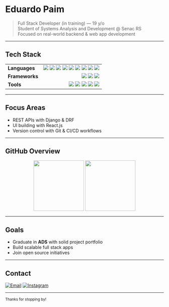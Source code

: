 # Eduardo Paim

> Full Stack Developer (in training) — 19 y/o  
> Student of Systems Analysis and Development @ Senac RS  
> Focused on real-world backend & web app development

---

##  Tech Stack

<table>
  <tr>
    <td><strong>Languages</strong></td>
    <td align="right">
      <img src="https://img.shields.io/badge/Python-333?style=flat&logo=python&logoColor=white" />
      <img src="https://img.shields.io/badge/JavaScript-333?style=flat&logo=javascript&logoColor=white" />
      <img src="https://img.shields.io/badge/TypeScript-333?style=flat&logo=typescript&logoColor=white" />
      <img src="https://img.shields.io/badge/PHP-333?style=flat&logo=php&logoColor=white" />
      <img src="https://img.shields.io/badge/SQL-333?style=flat&logo=postgresql&logoColor=white" />
      <img src="https://img.shields.io/badge/HTML5-333?style=flat&logo=html5&logoColor=white" />
      <img src="https://img.shields.io/badge/CSS3-333?style=flat&logo=css3&logoColor=white" />
      <img src="https://img.shields.io/badge/C++-333?style=flat&logo=cplusplus&logoColor=white" />
      <img src="https://img.shields.io/badge/Java-333?style=flat&logo=java&logoColor=white" />
    </td>
  </tr>
  <tr>
    <td><strong>Frameworks</strong></td>
    <td align="right">
      <img src="https://img.shields.io/badge/Django-333?style=flat&logo=django&logoColor=white" />
      <img src="https://img.shields.io/badge/React-333?style=flat&logo=react&logoColor=white" />
      <img src="https://img.shields.io/badge/Node.js-333?style=flat&logo=node.js&logoColor=white" />
    </td>
  </tr>
  <tr>
    <td><strong>Tools</strong></td>
    <td align="right">
      <img src="https://img.shields.io/badge/Git-333?style=flat&logo=git&logoColor=white" />
      <img src="https://img.shields.io/badge/GitHub-333?style=flat&logo=github&logoColor=white" />
      <img src="https://img.shields.io/badge/GitLab-333?style=flat&logo=gitlab&logoColor=white" />
      <img src="https://img.shields.io/badge/VSCode-333?style=flat&logo=visualstudiocode&logoColor=white" />
      <img src="https://img.shields.io/badge/REST%20API-333?style=flat&logo=postman&logoColor=white" />
    </td>
  </tr>
</table>

---

##  Focus Areas

- REST APIs with Django & DRF  
- UI building with React.js  
- Version control with Git & CI/CD workflows

---

## GitHub Overview

<div align="center">
  <img height="160em" src="https://github-readme-stats.vercel.app/api?username=Edu-2de&show_icons=true&theme=default&include_all_commits=true&count_private=true" />
  <img height="160em" src="https://github-readme-stats.vercel.app/api/top-langs/?username=Edu-2de&layout=compact&theme=default" />
</div>

---

##  Goals

- Graduate in **ADS** with solid project portfolio  
- Build scalable full stack apps  
- Join open source initiatives

---

## Contact

[![Email](https://img.shields.io/badge/-Email-333?style=flat&logo=gmail&logoColor=white)](mailto:edupaim1712@gmail.com)
[![Instagram](https://img.shields.io/badge/-Instagram-333?style=flat&logo=instagram&logoColor=white)](https://www.instagram.com/edu.2de/)

---

<sub>Thanks for stopping by!</sub>
